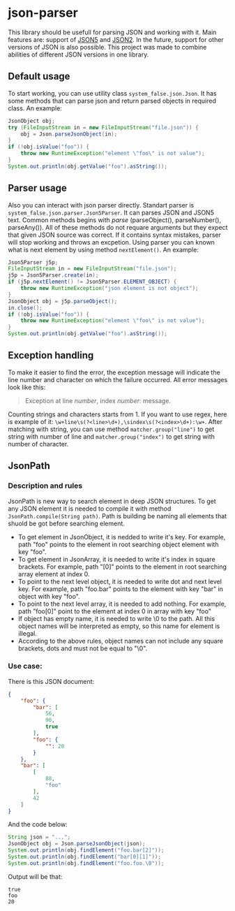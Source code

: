# json-parser
This library should be usefull for parsing JSON and working with it. Main features are: support of <a href="https://github.com/json5/json5">JSON5</a>
and <a href="https://github.com/vi/json2">JSON2</a>. In the future, support for other versions of JSON is also possible. This project was made to combine 
abilities of different JSON versions in one library.
## Default usage
To start working, you can use utility class `system_false.json.Json`. It has some methods that can parse json and return parsed objects in required class.
An example:
```java
JsonObject obj;
try (FileInputStream in = new FileInputStream("file.json")) {
    obj = Json.parseJsonObject(in);
}
if (!obj.isValue("foo")) {
    throw new RuntimeException("element \"foo\" is not value");
}
System.out.println(obj.getValue("foo").asString());
```
## Parser usage
Also you can interact with json parser directly. Standart parser is `system_false.json.parser.Json5Parser`. It can parses JSON and JSON5 text.
Common methods begins with *parse* (parseObject(), parseNumber(), parseAny()). All of these methods do not requare arguments but they expect
that given JSON source was correct. If it contains syntax mistakes, parser will stop working and throws an excpetion. Using parser you can
known what is next element by using method `nextElement()`. An example:
```java
Json5Parser j5p;
FileInputStream in = new FileInputStream("file.json");
j5p = Json5Parser.create(in);
if (j5p.nextElement() != Json5Parser.ELEMENT_OBJECT) {
    throw new RuntimeException("json element is not object");
}
JsonObject obj = j5p.parseObject();
in.close();
if (!obj.isValue("foo")) {
    throw new RuntimeException("element \"foo\" is not value");
}
System.out.println(obj.getValue("foo").asString());
```
## Exception handling
To make it easier to find the error, the exception message will indicate the line number and character on which the failure occurred.
All error messages look like this:
> Exception at line *number*, index *number*: message.

Сounting strings and characters starts from 1. If you want to use regex, here is example of it:
`\w+line\s(?<line>\d+),\sindex\s(?<index>\d+):\w+`. After matching with string, you can use method `matcher.group("line")` to get string with number of
line and `matcher.group("index")` to get string with number of character.

## JsonPath

### Description and rules
JsonPath is new way to search element in deep JSON structures. To get any JSON element it is needed to compile it with method `JsonPath.compile(String path)`.
Path is building be naming all elements that shuold be got before searching element.
* To get element in JsonObject, it is nedded to write it's key. For example, path "foo" points to the element in root searching object element with key "foo".
* To get element in JsonArray, it is needed to write it's index in square brackets. For example, path "[0]" points to the element in root searching array element at index 0.
* To point to the next level object, it is needed to write dot and next level key. For example, path "foo.bar" points to the element with key "bar" in object with key "foo".
* To point to the next level array, it is needed to add nothing. For example, path "foo[0]" point to the element at index 0 in array with key "foo"
* If object has empty name, it is needed to write \0 to the path. All this object names will be interpreted as empty, so this name for element is illegal.
* According to the above rules, object names can not include any square brackets, dots and must not be equal to "\0".

### Use case:
There is this JSON document:
```json
{
    "foo": {
        "bar": [
            56,
            90,
            true
        ],
        "foo": {
            "": 20
        }
    },
    "bar": [
        [
            88,
            "foo"
        ],
        42
    ]
}
```
And the code below:
```java
String json = "...";
JsonObject obj = Json.parseJsonObject(json);
System.out.println(obj.findElement("foo.bar[2]"));
System.out.println(obj.findElement("bar[0][1]"));
System.out.println(obj.findElement("foo.foo.\0"));
```
Output will be that:
```
true
foo
20
```
